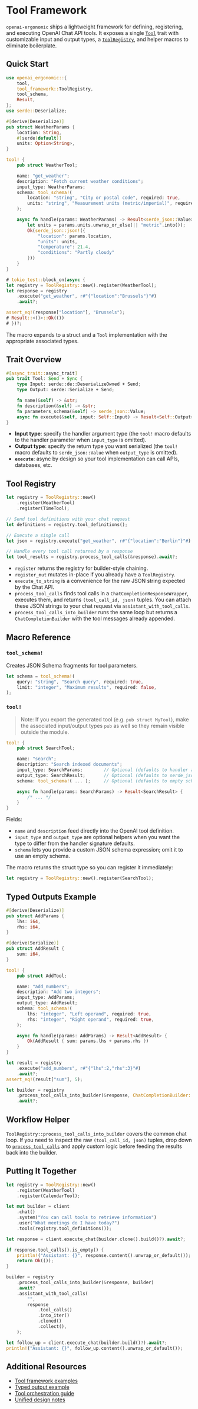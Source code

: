 # Tool Framework

`openai-ergonomic` ships a lightweight framework for defining, registering, and executing OpenAI Chat API tools. It exposes a single [`Tool`](../src/tool_framework.rs) trait with customizable input and output types, a [`ToolRegistry`](../src/tool_framework.rs), and helper macros to eliminate boilerplate.

## Quick Start

```rust
use openai_ergonomic::{
    tool,
    tool_framework::ToolRegistry,
    tool_schema,
    Result,
};
use serde::Deserialize;

#[derive(Deserialize)]
pub struct WeatherParams {
    location: String,
    #[serde(default)]
    units: Option<String>,
}

tool! {
    pub struct WeatherTool;

    name: "get_weather";
    description: "Fetch current weather conditions";
    input_type: WeatherParams;
    schema: tool_schema!(
        location: "string", "City or postal code", required: true,
        units: "string", "Measurement units (metric/imperial)", required: false,
    );

    async fn handle(params: WeatherParams) -> Result<serde_json::Value> {
        let units = params.units.unwrap_or_else(|| "metric".into());
        Ok(serde_json::json!({
            "location": params.location,
            "units": units,
            "temperature": 21.4,
            "conditions": "Partly cloudy"
        }))
    }
}

# tokio_test::block_on(async {
let registry = ToolRegistry::new().register(WeatherTool);
let response = registry
    .execute("get_weather", r#"{"location":"Brussels"}"#)
    .await?;

assert_eq!(response["location"], "Brussels");
# Result::<()>::Ok(())
# })?;
```

The macro expands to a struct and a `Tool` implementation with the appropriate associated types.

## Trait Overview

```rust
#[async_trait::async_trait]
pub trait Tool: Send + Sync {
    type Input: serde::de::DeserializeOwned + Send;
    type Output: serde::Serialize + Send;

    fn name(&self) -> &str;
    fn description(&self) -> &str;
    fn parameters_schema(&self) -> serde_json::Value;
    async fn execute(&self, input: Self::Input) -> Result<Self::Output>;
}
```

- **Input type**: specify the handler argument type (the `tool!` macro defaults to the handler parameter when `input_type` is omitted).
- **Output type**: specify the return type you want serialized (the `tool!` macro defaults to `serde_json::Value` when `output_type` is omitted).
- **`execute`**: async by design so your tool implementation can call APIs, databases, etc.

## Tool Registry

```rust
let registry = ToolRegistry::new()
    .register(WeatherTool)
    .register(TimeTool);

// Send tool definitions with your chat request
let definitions = registry.tool_definitions();

// Execute a single call
let json = registry.execute("get_weather", r#"{"location":"Berlin"}"#).await?;

// Handle every tool call returned by a response
let tool_results = registry.process_tool_calls(&response).await?;
```

- `register` returns the registry for builder-style chaining.
- `register_mut` mutates in-place if you already have a `ToolRegistry`.
- `execute_to_string` is a convenience for the raw JSON string expected by the Chat API.
- `process_tool_calls` finds tool calls in a `ChatCompletionResponseWrapper`, executes them, and returns `(tool_call_id, json)` tuples. You can attach these JSON strings to your chat request via `assistant_with_tool_calls`.
- `process_tool_calls_into_builder` runs the same loop but returns a `ChatCompletionBuilder` with the tool messages already appended.

## Macro Reference

### `tool_schema!`

Creates JSON Schema fragments for tool parameters.

```rust
let schema = tool_schema!(
    query: "string", "Search query", required: true,
    limit: "integer", "Maximum results", required: false,
);
```

### `tool!`

> Note: If you export the generated tool (e.g. `pub struct MyTool`), make the associated input/output types `pub` as well so they remain visible outside the module.

```rust
tool! {
    pub struct SearchTool;

    name: "search";
    description: "Search indexed documents";
    input_type: SearchParams;        // Optional (defaults to handler argument type)
    output_type: SearchResult;       // Optional (defaults to serde_json::Value)
    schema: tool_schema!( ... );     // Optional (defaults to empty schema)

    async fn handle(params: SearchParams) -> Result<SearchResult> {
        /* ... */
    }
}
```

Fields:
- `name` and `description` feed directly into the OpenAI tool definition.
- `input_type` and `output_type` are optional helpers when you want the type to differ from the handler signature defaults.
- `schema` lets you provide a custom JSON schema expression; omit it to use an empty schema.

The macro returns the struct type so you can register it immediately:

```rust
let registry = ToolRegistry::new().register(SearchTool);
```

## Typed Outputs Example

```rust
#[derive(Deserialize)]
pub struct AddParams {
    lhs: i64,
    rhs: i64,
}

#[derive(Serialize)]
pub struct AddResult {
    sum: i64,
}

tool! {
    pub struct AddTool;

    name: "add_numbers";
    description: "Add two integers";
    input_type: AddParams;
    output_type: AddResult;
    schema: tool_schema!(
        lhs: "integer", "Left operand", required: true,
        rhs: "integer", "Right operand", required: true,
    );

    async fn handle(params: AddParams) -> Result<AddResult> {
        Ok(AddResult { sum: params.lhs + params.rhs })
    }
}

let result = registry
    .execute("add_numbers", r#"{"lhs":2,"rhs":3}"#)
    .await?;
assert_eq!(result["sum"], 5);

let builder = registry
    .process_tool_calls_into_builder(&response, ChatCompletionBuilder::new("gpt-4o"))
    .await?;
```

## Workflow Helper

`ToolRegistry::process_tool_calls_into_builder` covers the common chat loop. If you need to inspect the raw `(tool_call_id, json)` tuples, drop down to [`process_tool_calls`](../src/tool_framework.rs) and apply custom logic before feeding the results back into the builder.

## Putting It Together

```rust
let registry = ToolRegistry::new()
    .register(WeatherTool)
    .register(CalendarTool);

let mut builder = client
    .chat()
    .system("You can call tools to retrieve information")
    .user("What meetings do I have today?")
    .tools(registry.tool_definitions());

let response = client.execute_chat(builder.clone().build()?).await?;

if response.tool_calls().is_empty() {
    println!("Assistant: {}", response.content().unwrap_or_default());
    return Ok(());
}

builder = registry
    .process_tool_calls_into_builder(&response, builder)
    .await?
    .assistant_with_tool_calls(
        "",
        response
            .tool_calls()
            .into_iter()
            .cloned()
            .collect(),
    );

let follow_up = client.execute_chat(builder.build()?).await?;
println!("Assistant: {}", follow_up.content().unwrap_or_default());
```

## Additional Resources

- [Tool framework examples](../examples/tool_framework.rs)
- [Typed output example](../examples/tool_framework_typed.rs)
- [Tool orchestration guide](tool_orchestration.md)
- [Unified design notes](unified_tool_framework_design.md)
